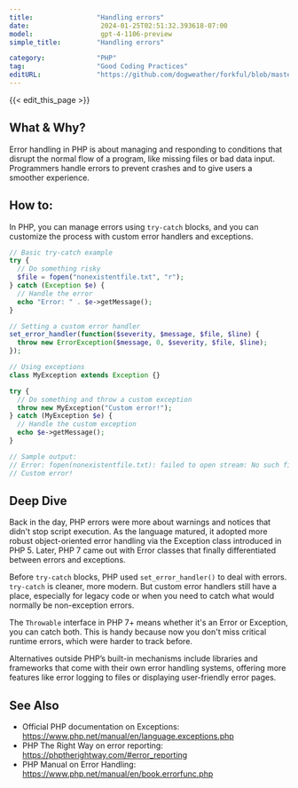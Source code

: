 ```yaml
---
title:                "Handling errors"
date:                  2024-01-25T02:51:32.393618-07:00
model:                 gpt-4-1106-preview
simple_title:         "Handling errors"

category:             "PHP"
tag:                  "Good Coding Practices"
editURL:              "https://github.com/dogweather/forkful/blob/master/content/en/php/handling-errors.md"
---
```


{{< edit_this_page >}}

## What & Why?
Error handling in PHP is about managing and responding to conditions that disrupt the normal flow of a program, like missing files or bad data input. Programmers handle errors to prevent crashes and to give users a smoother experience.

## How to:
In PHP, you can manage errors using `try-catch` blocks, and you can customize the process with custom error handlers and exceptions.

```php
// Basic try-catch example
try {
  // Do something risky
  $file = fopen("nonexistentfile.txt", "r");
} catch (Exception $e) {
  // Handle the error
  echo "Error: " . $e->getMessage();
}

// Setting a custom error handler
set_error_handler(function($severity, $message, $file, $line) {
  throw new ErrorException($message, 0, $severity, $file, $line);
});

// Using exceptions
class MyException extends Exception {}

try {
  // Do something and throw a custom exception
  throw new MyException("Custom error!");
} catch (MyException $e) {
  // Handle the custom exception
  echo $e->getMessage();
}

// Sample output:
// Error: fopen(nonexistentfile.txt): failed to open stream: No such file or directory
// Custom error!
```

## Deep Dive
Back in the day, PHP errors were more about warnings and notices that didn't stop script execution. As the language matured, it adopted more robust object-oriented error handling via the Exception class introduced in PHP 5. Later, PHP 7 came out with Error classes that finally differentiated between errors and exceptions.

Before `try-catch` blocks, PHP used `set_error_handler()` to deal with errors. `try-catch` is cleaner, more modern. But custom error handlers still have a place, especially for legacy code or when you need to catch what would normally be non-exception errors.

The `Throwable` interface in PHP 7+ means whether it's an Error or Exception, you can catch both. This is handy because now you don't miss critical runtime errors, which were harder to track before.

Alternatives outside PHP’s built-in mechanisms include libraries and frameworks that come with their own error handling systems, offering more features like error logging to files or displaying user-friendly error pages.

## See Also
- Official PHP documentation on Exceptions: https://www.php.net/manual/en/language.exceptions.php
- PHP The Right Way on error reporting: https://phptherightway.com/#error_reporting
- PHP Manual on Error Handling: https://www.php.net/manual/en/book.errorfunc.php
